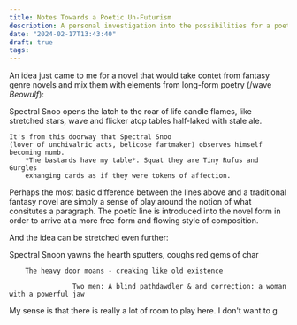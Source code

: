```yaml
---
title: Notes Towards a Poetic Un-Futurism
description: A personal investigation into the possibilities for a poetry-infused genre novel.
date: "2024-02-17T13:43:40"
draft: true
tags: 
---
```


An idea just came to me for a novel that would take contet from fantasy genre novels and mix them with elements from long-form poetry (/wave *Beowulf*):


Spectral Snoo opens the latch to the roar of life
    candle flames, like stretched stars, wave and flicker 
    atop tables half-laked with stale ale.

    It's from this doorway that Spectral Snoo 
    (lover of unchivalric acts, belicose fartmaker) observes himself
    becoming numb.
        *The bastards have my table*. Squat they are Tiny Rufus and Gurgles 
        exhanging cards as if they were tokens of affection.

Perhaps the most basic difference between the lines above and a traditional fantasy novel are simply a sense of play around the notion of what consitutes a paragraph. The poetic line is introduced into the novel form in order to arrive at a more free-form and flowing style of composition. 

And the idea can be stretched even further:

Spectral Snoon yawns        the hearth  sputters, coughs red gems of char 


        The heavy door moans - creaking like old existence

                    Two men: A blind pathdawdler & and correction: a woman with a powerful jaw

My sense is that there is really a lot of room to play here. I don't want to g

